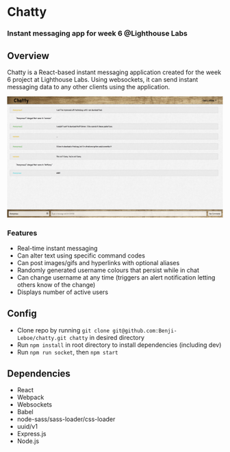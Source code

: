 # Chatty 

### Instant messaging app for week 6 @Lighthouse Labs

## Overview

Chatty is a React-based instant messaging application created for the week 6 project at Lighthouse Labs. Using websockets, it can send instant messaging data to any other clients using the application.

![mainpage](./imgs/readmeImgs/main.png)

### Features

- Real-time instant messaging
- Can alter text using specific command codes
- Can post images/gifs and hyperlinks with optional aliases
- Randomly generated username colours that persist while in chat
- Can change username at any time (triggers an alert notification letting others know of the change)
- Displays number of active users

## Config

- Clone repo by running `git clone git@github.com:Benji-Leboe/chatty.git chatty` in desired directory
- Run `npm install` in root directory to install dependencies (including dev)
- Run `npm run socket`, then `npm start`

## Dependencies

- React
- Webpack
- Websockets
- Babel
- node-sass/sass-loader/css-loader
- uuid/v1
- Express.js
- Node.js

